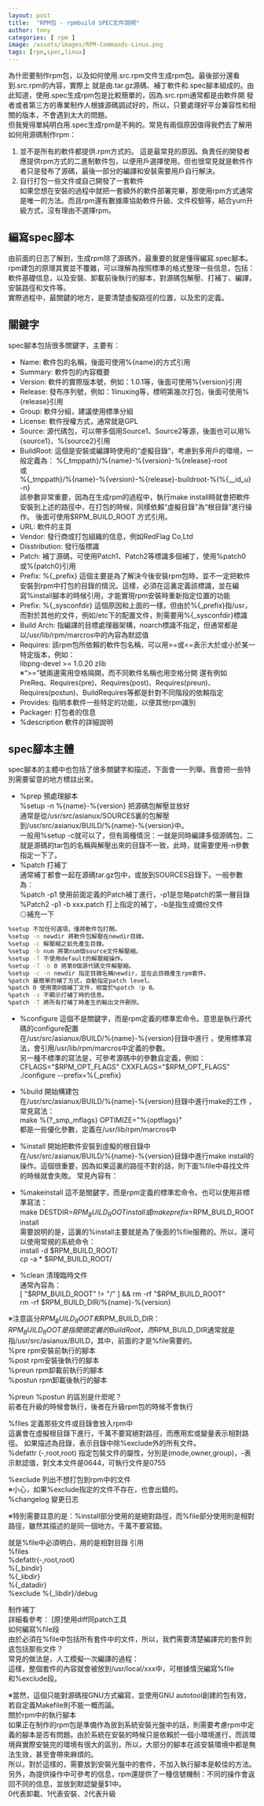 ```yaml
---
layout: post
title:  "RPM包 - rpmbuild SPEC文件說明"
author: tony
categories: [ rpm ]
image: /assets/images/RPM-Commands-Linux.png
tags: [rpm,spec,linux]
---
```


為什麽要制作rpm包，以及如何使用.src.rpm文件生成rpm包。最後部分還看到.src.rpm的內容，實際上 就是由.tar.gz源碼、補丁軟件和.spec腳本組成的。由此知道，使用.spec生成rpm包是比較簡單的，因為.src.rpm通常都是由軟件開 發者或者第三方的專業制作人根據源碼調試好的，所以，只要處理好平台兼容性和相關的版本，不會遇到太大的問題。  
但我覺得單純明白用.spec生成rpm是不夠的。常見有兩個原因值得我們去了解用如何用源碼制作rpm：

1. 並不是所有的軟件都提供.rpm方式的。 
這是最常見的原因。負責任的開發者應提供rpm方式的二進制軟件包，以便用戶選擇使用。但也很常見就是軟件作者只是發布了源碼，最後一部分的編譯和安裝需要用戶自行解決。
2. 自行打包一些文件或自己開發了一套軟件  
如果您想在安裝的過程中就把一套額外的軟件部署完畢，那使用rpm方式通常是唯一的方法。而且rpm還有數據庫協助軟件升級、文件校驗等，結合yum升級方式，沒有理由不選擇rpm。

## 編寫spec腳本 
由前面的日志了解到，生成rpm除了源碼外，最重要的就是懂得編寫.spec腳本。rpm建包的原理其實並不覆雜，可以理解為按照標準的格式整理一些信息，包括：軟件基礎信息，以及安裝、卸載前後執行的腳本，對源碼包解壓、打補丁、編譯，安裝路徑和文件等。  
實際過程中，最關鍵的地方，是要清楚虛擬路徑的位置，以及宏的定義。 

## 關鍵字 
spec腳本包括很多關鍵字，主要有：   
- Name: 軟件包的名稱，後面可使用%{name}的方式引用  
- Summary: 軟件包的內容概要  
- Version: 軟件的實際版本號，例如：1.0.1等，後面可使用%{version}引用
- Release: 發布序列號，例如：1linuxing等，標明第幾次打包，後面可使用%{release}引用
- Group: 軟件分組，建議使用標準分組
- License: 軟件授權方式，通常就是GPL
- Source: 源代碼包，可以帶多個用Source1、Source2等源，後面也可以用%{source1}、%{source2}引用
- BuildRoot: 這個是安裝或編譯時使用的“虛擬目錄”，考慮到多用戶的環境，一般定義為：
    %{_tmppath}/%{name}-%{version}-%{release}-root  
    或  
    %{_tmppath}/%{name}-%{version}-%{release}-buildroot-%(%{__id_u} -n}  
該參數非常重要，因為在生成rpm的過程中，執行make install時就會把軟件安裝到上述的路徑中，在打包的時候，同樣依賴“虛擬目錄”為“根目錄”進行操作。
後面可使用$RPM_BUILD_ROOT 方式引用。  
- URL: 軟件的主頁
- Vendor: 發行商或打包組織的信息，例如RedFlag Co,Ltd
- Disstribution: 發行版標識
- Patch: 補丁源碼，可使用Patch1、Patch2等標識多個補丁，使用%patch0或%{patch0}引用
- Prefix: %{_prefix} 這個主要是為了解決今後安裝rpm包時，並不一定把軟件安裝到rpm中打包的目錄的情況。這樣，必須在這裏定義該標識，並在編寫%install腳本的時候引用，才能實現rpm安裝時重新指定位置的功能
- Prefix: %{_sysconfdir} 這個原因和上面的一樣，但由於%{_prefix}指/usr，而對於其他的文件，例如/etc下的配置文件，則需要用%{_sysconfdir}標識
- Build Arch: 指編譯的目標處理器架構，noarch標識不指定，但通常都是以/usr/lib/rpm/marcros中的內容為默認值
- Requires: 該rpm包所依賴的軟件包名稱，可以用>=或<=表示大於或小於某一特定版本，例如：   
libpng-devel >= 1.0.20 zlib   
※“>=”號兩邊需用空格隔開，而不同軟件名稱也用空格分開
還有例如PreReq、Requires(pre)、Requires(post)、Requires(preun)、Requires(postun)、BuildRequires等都是針對不同階段的依賴指定 
- Provides: 指明本軟件一些特定的功能，以便其他rpm識別
- Packager: 打包者的信息
- %description 軟件的詳細說明


## spec腳本主體 
spec腳本的主體中也包括了很多關鍵字和描述，下面會一一列舉。我會把一些特別需要留意的地方標註出來。
- %prep 預處理腳本  
%setup -n %{name}-%{version} 把源碼包解壓並放好  
通常是從/usr/src/asianux/SOURCES裏的包解壓到/usr/src/asianux/BUILD/%{name}-%{version}中。  
一般用%setup -c就可以了，但有兩種情況：一就是同時編譯多個源碼包，二就是源碼的tar包的名稱與解壓出來的目錄不一致，此時，就需要使用-n參數指定一下了。  
- %patch 打補丁  
通常補丁都會一起在源碼tar.gz包中，或放到SOURCES目錄下。一般參數為：  
%patch -p1 使用前面定義的Patch補丁進行，-p1是忽略patch的第一層目錄  
%Patch2 -p1 -b xxx.patch 打上指定的補丁，-b是指生成備份文件  
◎補充一下   
```bash
%setup 不加任何選項，僅將軟件包打開。  
%setup -n newdir 將軟件包解壓在newdir目錄。  
%setup -c 解壓縮之前先產生目錄。  
%setup -b num 將第num個source文件解壓縮。  
%setup -T 不使用default的解壓縮操作。  
%setup -T -b 0 將第0個源代碼文件解壓縮。  
%setup -c -n newdir 指定目錄名稱newdir，並在此目錄產生rpm套件。  
%patch 最簡單的補丁方式，自動指定patch level。  
%patch 0 使用第0個補丁文件，相當於%patch ?p 0。  
%patch -s 不顯示打補丁時的信息。  
%patch -T 將所有打補丁時產生的輸出文件刪除。  
```
- %configure 這個不是關鍵字，而是rpm定義的標準宏命令。意思是執行源代碼的configure配置  
在/usr/src/asianux/BUILD/%{name}-%{version}目錄中進行 ，使用標準寫法，會引用/usr/lib/rpm/marcros中定義的參數。  
另一種不標準的寫法是，可參考源碼中的參數自定義，例如：  
CFLAGS="$RPM_OPT_FLAGS" CXXFLAGS="$RPM_OPT_FLAGS" ./configure --prefix=%{_prefix}  
- %build 開始構建包  
在/usr/src/asianux/BUILD/%{name}-%{version}目錄中進行make的工作 ，常見寫法：  
make %{?_smp_mflags} OPTIMIZE="%{optflags}"  
都是一些優化參數，定義在/usr/lib/rpm/marcros中  
- %install 開始把軟件安裝到虛擬的根目錄中  
在/usr/src/asianux/BUILD/%{name}-%{version}目錄中進行make install的操作。這個很重要，因為如果這裏的路徑不對的話，則下面%file中尋找文件的時候就會失敗。 常見內容有：  
- %makeinstall 這不是關鍵字，而是rpm定義的標準宏命令。也可以使用非標準寫法：  
make DESTDIR=$RPM_BUILD_ROOT install    
或    
make prefix=$RPM_BUILD_ROOT install    
需要說明的是，這裏的%install主要就是為了後面的%file服務的。所以，還可以使用常規的系統命令：  
install -d $RPM_BUILD_ROOT/    
cp -a * $RPM_BUILD_ROOT/    

- %clean 清理臨時文件    
通常內容為：    
[ "$RPM_BUILD_ROOT" != "/" ] && rm -rf "$RPM_BUILD_ROOT"    
rm -rf $RPM_BUILD_DIR/%{name}-%{version}    

※注意區分$RPM_BUILD_ROOT和$RPM_BUILD_DIR：    
$RPM_BUILD_ROOT是指開頭定義的BuildRoot，而$RPM_BUILD_DIR通常就是指/usr/src/asianux/BUILD，其中，前面的才是%file需要的。   
%pre rpm安裝前執行的腳本  
%post rpm安裝後執行的腳本  
%preun rpm卸載前執行的腳本  
%postun rpm卸載後執行的腳本  
 
%preun %postun 的區別是什麽呢？  
前者在升級的時候會執行，後者在升級rpm包的時候不會執行  

%files 定義那些文件或目錄會放入rpm中  
這裏會在虛擬根目錄下進行，千萬不要寫絕對路徑，而應用宏或變量表示相對路徑。 如果描述為目錄，表示目錄中除%exclude外的所有文件。  
%defattr (-,root,root) 指定包裝文件的屬性，分別是(mode,owner,group)，-表示默認值，對文本文件是0644，可執行文件是0755  

%exclude 列出不想打包到rpm中的文件  
※小心，如果%exclude指定的文件不存在，也會出錯的。   
%changelog 變更日志  

※特別需要註意的是：%install部分使用的是絕對路徑，而%file部分使用則是相對路徑，雖然其描述的是同一個地方。千萬不要寫錯。  


就是%file中必須明白，用的是相對目錄 引用  
%files   
%defattr(-,root,root)   
%{_bindir}   
%{_libdir}   
%{_datadir}   
%exclude %{_libdir}/debug  

制作補丁   
詳細看參考： [原]使用diff同patch工具   
如何編寫%file段   
由於必須在%file中包括所有套件中的文件，所以，我們需要清楚編譯完的套件到底包括那些文件？  
常見的做法是，人工模擬一次編譯的過程：  
 這樣，整個套件的內容就會被放到/usr/local/xxx中，可根據情況編寫%file和%exclude段。  

※當然，這個只能對源碼按GNU方式編寫，並使用GNU autotool創建的包有效，若自定義Makefile則不能一概而論。   
關於rpm中的執行腳本   
如果正在制作的rpm包是準備作為放到系統安裝光盤中的話，則需要考慮rpm中定義的腳本是否有問題。由於系統在安裝的時候只是依賴於一個小環境進行，而該環境與實際安裝完的環境有很大的區別，所以，大部分的腳本在該安裝環境中都是無法生效，甚至會帶來麻煩的。  
所以，對於這樣的，需要放到安裝光盤中的套件，不加入執行腳本是較佳的方法。  
另外，為提供操作中可參考的信息，rpm還提供了一種信號機制：不同的操作會返回不同的信息，並放到默認變量$1中。  
0代表卸載、1代表安裝、2代表升級  